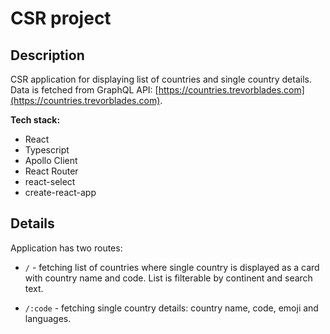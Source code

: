 # CSR project
## Description
CSR application for displaying list of countries and single country details. Data is fetched from GraphQL API: [https://countries.trevorblades.com](https://countries.trevorblades.com).

**Tech stack:** 
 - React 
 - Typescript
 - Apollo Client
 - React Router
 - react-select
 - create-react-app

## Details
Application has two routes:

 - `/` - fetching list of countries where single country is displayed as a card with country name and code. List is filterable by continent and search text.

 - `/:code` - fetching single country details: country name, code, emoji and languages. 